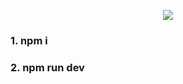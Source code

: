 <p align="center">
<img src="![화면-기록-2024-06-02-오후-7 40 11](https://github.com/yammyam/24TodoList/assets/96424434/61a97816-dc01-43c2-8079-9e7ba3c0477d)">
</p>

### 1. npm i   
### 2. npm run dev
